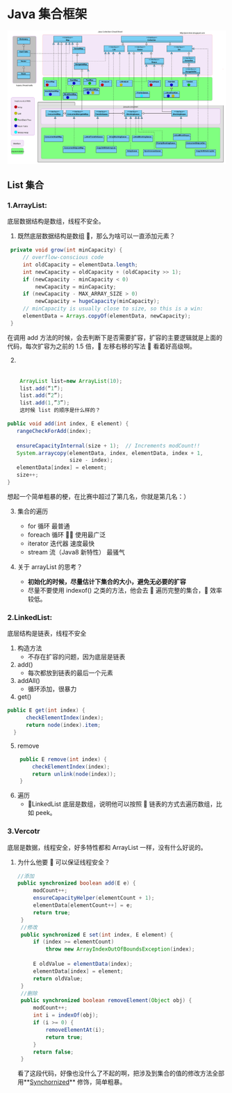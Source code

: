 # Java 集合框架

<!--图片来源于网络，如有侵权，请联系删除-->

![java集合框架图](../../images/java_collections_frame.png)

## List 集合

### 1.ArrayList:

底层数据结构是数组，线程不安全。

1. 既然底层数据结构是数组 ，那么为啥可以一直添加元素？

```java
 private void grow(int minCapacity) {
     // overflow-conscious code
     int oldCapacity = elementData.length;
     int newCapacity = oldCapacity + (oldCapacity >> 1);
     if (newCapacity - minCapacity < 0)
         newCapacity = minCapacity;
     if (newCapacity - MAX_ARRAY_SIZE > 0)
         newCapacity = hugeCapacity(minCapacity);
     // minCapacity is usually close to size, so this is a win:
     elementData = Arrays.copyOf(elementData, newCapacity);
 }
```

在调用 add 方法的时候，会去判断下是否需要扩容，扩容的主要逻辑就是上面的代码，每次扩容为之前的 1.5 倍， 左移右移的写法  看着好高级啊。

2.

```java

    ArrayList list=new ArrayList(10);
    list.add(“1”);
    list.add(“2”);
    list.add(1,”3”);
    这时候 list 的顺序是什么样的？
```

```java
public void add(int index, E element) {
   rangeCheckForAdd(index);

   ensureCapacityInternal(size + 1);  // Increments modCount!!
   System.arraycopy(elementData, index, elementData, index + 1,
                    size - index);
   elementData[index] = element;
   size++;
}
```

想起一个简单粗暴的梗，在比赛中超过了第几名，你就是第几名：）

3. 集合的遍历

   - for 循环 最普通
   - foreach 循环  使用最广泛
   - iterator 迭代器 速度最快
   - stream 流（Java8 新特性） 最骚气

4. 关于 arrayList 的思考？

   - **初始化的时候，尽量估计下集合的大小，避免无必要的扩容**
   - 尽量不要使用 indexof() 之类的方法，他会去  遍历完整的集合， 效率较低。

### 2.LinkedList:

底层结构是链表，线程不安全

1. 构造方法
   - 不存在扩容的问题，因为底层是链表
2. add()
   - 每次都放到链表的最后一个元素
3. addAll()
   - 循环添加，很暴力
4. get()

```java
public E get(int index) {
      checkElementIndex(index);
      return node(index).item;
  }
```

5. remove

```java
    public E remove(int index) {
        checkElementIndex(index);
        return unlink(node(index));
    }
```

6. 遍历
   - LinkedList 底层是数组，说明他可以按照  链表的方式去遍历数组，比如 peek。

### 3.Vercotr

底层是数据，线程安全，好多特性都和 ArrayList 一样，没有什么好说的。

1. 为什么他要  可以保证线程安全？

   ```java
   //添加
   public synchronized boolean add(E e) {
        modCount++;
        ensureCapacityHelper(elementCount + 1);
        elementData[elementCount++] = e;
        return true;
    }
    //修改
    public synchronized E set(int index, E element) {
        if (index >= elementCount)
            throw new ArrayIndexOutOfBoundsException(index);

        E oldValue = elementData(index);
        elementData[index] = element;
        return oldValue;
    }
    //删除
    public synchronized boolean removeElement(Object obj) {
        modCount++;
        int i = indexOf(obj);
        if (i >= 0) {
            removeElementAt(i);
            return true;
        }
        return false;
    }
   ```

   看了这段代码，好像也没什么了不起的啊，把涉及到集合的值的修改方法全部用**[Synchornized](sync_reentrantLock.md)** 修饰，简单粗暴。
